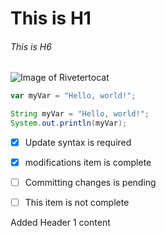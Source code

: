 # This is H1
###### This is H6  

![Image of Rivetertocat](https://octodex.github.com/images/mona-the-rivetertocat.png)


``` javascript
var myVar = "Hello, world!";
```

``` java
String myVar = "Hello, world!";
System.out.println(myVar);
```

- [x] Update syntax is required
- [x] modifications item is complete
- [ ] Committing changes is pending
- [ ] This item is not complete


Added Header 1 content
